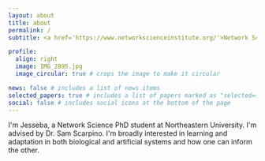 ```yaml
---
layout: about
title: about
permalink: /
subtitle: <a href='https://www.networkscienceinstitute.org/'>Network Science Institute @ Northeastern University</a>. 

profile:
  align: right
  image: IMG_2895.jpg
  image_circular: true # crops the image to make it circular

news: false # includes a list of news items
selected_papers: true # includes a list of papers marked as "selected={true}"
social: false # includes social icons at the bottom of the page
---
```


I'm Jesseba, a Network Science PhD student at Northeastern University. I'm advised by Dr. Sam Scarpino. I'm broadly interested in learning and adaptation in both biological and artificial systems and how one can inform the other. 
